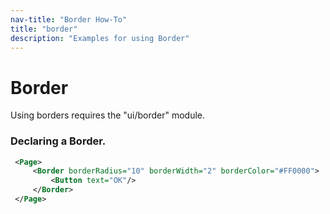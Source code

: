```yaml
---
nav-title: "Border How-To"
title: "border"
description: "Examples for using Border"
---
```

# Border
Using borders requires the "ui/border" module.
<snippet id='border-require'/>

### Declaring a Border.
``` XML
 <Page>
     <Border borderRadius="10" borderWidth="2" borderColor="#FF0000">
         <Button text="OK"/>
     </Border>
 </Page>
```
